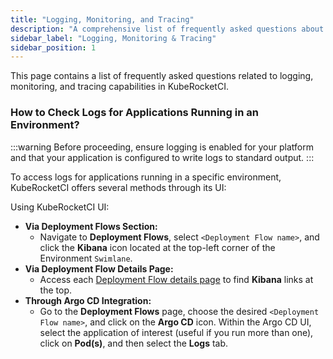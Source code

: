 ```yaml
---
title: "Logging, Monitoring, and Tracing"
description: "A comprehensive list of frequently asked questions about logging, monitoring, and tracing capabilities in KubeRocketCI."
sidebar_label: "Logging, Monitoring & Tracing"
sidebar_position: 1
---
```

<!-- markdownlint-disable MD025 -->
This page contains a list of frequently asked questions related to logging, monitoring, and tracing capabilities in KubeRocketCI.

### How to Check Logs for Applications Running in an Environment?

:::warning
  Before proceeding, ensure logging is enabled for your platform and that your application is configured to write logs to standard output.
:::

To access logs for applications running in a specific environment, KubeRocketCI offers several methods through its UI:

Using KubeRocketCI UI:

- **Via Deployment Flows Section:**
  - Navigate to **Deployment Flows**, select `<Deployment Flow name>`, and click the **Kibana** icon located at the top-left corner of the Environment `Swimlane`.
- **Via Deployment Flow Details Page:**
  - Access each [Deployment Flow details page](../user-guide/manage-environments.md#view-deployment-flow-details) to find **Kibana** links at the top.
- **Through Argo CD Integration:**
  - Go to the **Deployment Flows** page, choose the desired `<Deployment Flow name>`, and click on the **Argo CD** icon. Within the Argo CD UI, select the application of interest (useful if you run more than one), click on **Pod(s)**, and then select the **Logs** tab.
